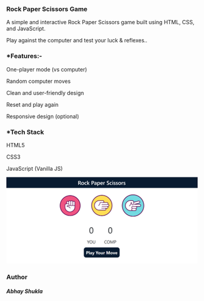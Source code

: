 <h3>Rock Paper Scissors Game</h3>
    <p>A simple and interactive Rock Paper Scissors game built using HTML, CSS, and JavaScript.</p>
    <p>Play against the computer and test your luck & reflexes..</p>

<h3>*Features:-</h3>
    <p>One-player mode (vs computer)</p>  
    <p>Random computer moves</p>
    <p>Clean and user-friendly design </p>
    <p>Reset and play again</p>
    <p>Responsive design (optional)</p>

<h3>*Tech Stack</h3>
    <p>HTML5</p>
    <p>CSS3</p>
    <p>JavaScript (Vanilla JS)</p>

![Rock Paper Scissors Game](scr.png)

<h3>Author</h3>
    <h5>Abhay Shukla</h5>